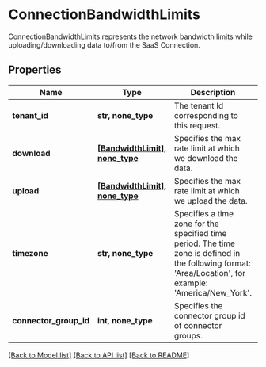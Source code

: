 # ConnectionBandwidthLimits

ConnectionBandwidthLimits represents the network bandwidth limits while uploading/downloading data to/from the SaaS Connection.

## Properties
Name | Type | Description | Notes
------------ | ------------- | ------------- | -------------
**tenant_id** | **str, none_type** | The tenant Id corresponding to this request. | 
**download** | [**[BandwidthLimit], none_type**](BandwidthLimit.md) | Specifies the max rate limit at which we download the data. | [optional] 
**upload** | [**[BandwidthLimit], none_type**](BandwidthLimit.md) | Specifies the max rate limit at which we upload the data. | [optional] 
**timezone** | **str, none_type** | Specifies a time zone for the specified time period. The time zone is defined in the following format: &#39;Area/Location&#39;, for example: &#39;America/New_York&#39;. | [optional] 
**connector_group_id** | **int, none_type** | Specifies the connector group id of connector groups. | [optional] 

[[Back to Model list]](../README.md#documentation-for-models) [[Back to API list]](../README.md#documentation-for-api-endpoints) [[Back to README]](../README.md)


